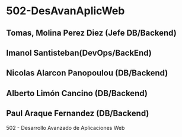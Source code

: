 # 502-DesAvanAplicWeb

## Tomas, Molina Perez Diez (Jefe DB/Backend)
## Imanol Santisteban(DevOps/BackEnd)
## Nicolas Alarcon Panopoulou (DB/Backend)
## Alberto Limón Cancino (DB/Backend)
## Paul Araque Fernandez (DB/Backend)


502 - Desarrollo Avanzado de Aplicaciones Web
